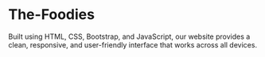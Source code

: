 # The-Foodies
Built using HTML, CSS, Bootstrap, and JavaScript, our website provides a clean, responsive, and user-friendly interface that works across all devices.
